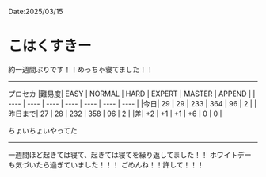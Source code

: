 Date:2025/03/15
# こはくすきー

約一週間ぶりです！！めっちゃ寝てました！！

---

プロセカ
|難易度| EASY | NORMAL | HARD | EXPERT | MASTER | APPEND |
| ---- | ---- | ---- | ---- | ---- | ---- | ---- |
|今日| 29 | 29 | 233 | 364 | 96 | 2 |
|昨日まで| 27 | 28 | 232 | 358 | 96 | 2 |
|差| +2 | +1 | +1 | +6 | 0 | 0 |

ちょいちょいやってた

---

一週間ほど起きては寝て、起きては寝てを繰り返してました！！
ホワイトデーも気づいたら過ぎていました！！！
ごめんね！！許して！！！
